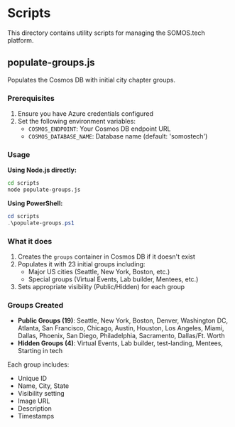 # Scripts

This directory contains utility scripts for managing the SOMOS.tech platform.

## populate-groups.js

Populates the Cosmos DB with initial city chapter groups.

### Prerequisites

1. Ensure you have Azure credentials configured
2. Set the following environment variables:
   - `COSMOS_ENDPOINT`: Your Cosmos DB endpoint URL
   - `COSMOS_DATABASE_NAME`: Database name (default: 'somostech')

### Usage

**Using Node.js directly:**
```bash
cd scripts
node populate-groups.js
```

**Using PowerShell:**
```powershell
cd scripts
.\populate-groups.ps1
```

### What it does

1. Creates the `groups` container in Cosmos DB if it doesn't exist
2. Populates it with 23 initial groups including:
   - Major US cities (Seattle, New York, Boston, etc.)
   - Special groups (Virtual Events, Lab builder, Mentees, etc.)
3. Sets appropriate visibility (Public/Hidden) for each group

### Groups Created

- **Public Groups (19)**: Seattle, New York, Boston, Denver, Washington DC, Atlanta, San Francisco, Chicago, Austin, Houston, Los Angeles, Miami, Dallas, Phoenix, San Diego, Philadelphia, Sacramento, Dallas/Ft. Worth
- **Hidden Groups (4)**: Virtual Events, Lab builder, test-landing, Mentees, Starting in tech

Each group includes:
- Unique ID
- Name, City, State
- Visibility setting
- Image URL
- Description
- Timestamps
